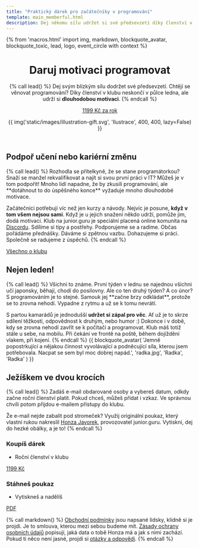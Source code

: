 ```yaml
---
title: "Praktický dárek pro začátečníky v programování"
template: main_memberful.html
description: Dej někomu sílu udržet si své předsevzetí díky členství v online programovací skupině, jaká nemá obdoby. Daruj dlouhodobou motivaci programovat!
---
```


{% from 'macros.html' import img, markdown, blockquote_avatar, blockquote_toxic, lead, logo, event_circle with context %}


<header class="masthead" id="snow"><div class="masthead-container">
<div class="masthead-content">
<h1>Daruj motivaci programovat</h1>

{% call lead() %}
Dej svým blízkým sílu dodržet své předsevzetí. Chtějí se věnovat programování? Díky členství v klubu neskončí v půlce ledna, ale udrží si **dlouhodobou motivaci**.
{% endcall %}

<a class="masthead-button primary" href="#cenik">1199 Kč za rok</a>
</div>
<div class="masthead-illustration">
  {{ img('static/images/illustration-gift.svg', 'Ilustrace', 400, 400, lazy=False) }}
</div>
</div></header>


<section>
<h2>Podpoř učení nebo kariérní změnu</h2>
{% call lead() %}
Rozhodla se přítelkyně, že se stane programátorkou? Snaží se manžel rekvalifikovat a najít si svou první práci v IT? Můžeš je v tom podpořit! Mnoho lidí napadne, že by zkusili programování, ale **dotáhnout to do úspěšného konce** vyžaduje mnoho dlouhodobé motivace.

Začátečníci potřebují víc než jen kurzy a návody. Nejvíc je posune, **když v tom všem nejsou sami**. Když je u jejich snažení někdo udrží, pomůže jim, dodá motivaci. Klub na junior.guru je speciální placená online komunita na [Discordu](https://discord.com/). Sdílíme si tipy a postřehy. Podporujeme se a radíme. Občas pořádáme přednášky. Dáváme si zpětnou vazbu. Dohazujeme si práci. Společně se radujeme z úspěchů.
{% endcall %}
<div class="text-center">
  <a class="btn btn-lg btn-primary" href="{{ pages|docs_url('club.md')|url }}">
    Všechno o klubu
  </a>
</div>
</section>


<div class="section-background blue-light"><section>
<h2>Nejen leden!</h2>
{% call lead() %}
Všichni to známe. První týden v lednu se najednou všichni učí japonsky, běhají, chodí do posilovny. Ale co ten druhý týden? A co únor? S programováním je to stejné. Samouk jej **začne brzy odkládat**, protože se to zrovna nehodí. Vypadne z rytmu a už se k tomu nevrátí.

S partou kamarádů je jednodušší **udržet si zápal pro věc**. Ať už je to skrze sdílení těžkostí, odpovědnost k druhým, nebo humor :) Dokonce i v době, kdy se zrovna nehodí zavřít se k počítači a programovat. Klub máš totiž stále u sebe, na mobilu. Při čekání ve frontě na poště, během dojíždění vlakem, při kojení.
{% endcall %}
{{ blockquote_avatar(
  'Jemně popostrkující a nějakou činnost vyvolávající a podněcující síla, kterou jsem potřebovala. Nacpat se sem byl moc dobrej napád.',
  'radka.jpg',
  'Radka',
  'Radka'
) }}
</section>
</div>


<div id="cenik" class="section-background yellow"><section>
<h2>Ježíškem ve dvou krocích</h2>
{% call lead() %}
Zadáš e-mail obdarované osoby a vybereš datum, odkdy začne roční členství platit. Pokud chceš, můžeš přidat i vzkaz. Ve správnou chvíli potom přijdou e-mailem přístupy do klubu.

Že e-mail nejde zabalit pod stromeček? Využij originální poukaz, který vlastní rukou nakreslil [Honza Javorek](#honza), provozovatel junior.guru. Vytiskni, dej do hezké obálky, a je to!
{% endcall %}

<div class="pricing standout">
  <div class="pricing-block pulse-hover">
    <h3 class="pricing-heading">Koupíš dárek</h3>
    <ul class="pricing-benefits">
      <li class="pricing-benefits-item">Roční členství v klubu</li>
    </ul>
    <a class="pricing-button" href="https://juniorguru.memberful.com/gift?plan=74419">1199 Kč</a>
  </div>
  <div class="pricing-block pulse-hover">
    <h3 class="pricing-heading">Stáhneš poukaz</h3>
    <ul class="pricing-benefits">
      <li class="pricing-benefits-item">Vytiskneš a nadělíš</li>
    </ul>
    <a class="pricing-button" href="{{ 'static/downloads/darkovy-poukaz-jg.pdf'|url }}">PDF</a>
  </div>
</div>

{% call markdown() %}
[Obchodní podmínky](tos.md) jsou napsané lidsky, klidně si je projdi. Je to smlouva, kterou mezi sebou budeme mít. [Zásady ochrany osobních údajů](privacy.md) popisují, jaká data o tobě Honza má a jak s nimi zachází. Pokud ti něco není jasné, projdi si [otázky a odpovědi](faq.md).
{% endcall %}
</section></div>
